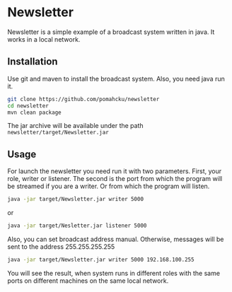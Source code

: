 # Newsletter
Newsletter is a simple example of a broadcast system written in java. It works in a local network.

## Installation
Use git and maven to install the broadcast system. Also, you need java run it.
```bash
git clone https://github.com/pomahcku/newsletter
cd newsletter
mvn clean package
```
The jar archive will be available under the path ```newsletter/target/Newsletter.jar```
## Usage
For launch the newsletter you need run it with two parameters.
First, your role, writer or listener.
The second is the port from which the program will be streamed if you are a writer. 
Or from which the program will listen.
```bash
java -jar target/Newsletter.jar writer 5000
```
or
```bash
java -jar target/Nesletter.jar listener 5000
```
Also, you can set broadcast address manual. Otherwise, messages will be sent to the address 255.255.255.255
```bash
java -jar target/Newsletter.jar writer 5000 192.168.100.255
```
You will see the result, when system runs in different roles with the same ports on different machines on the same local network.